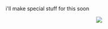 i'll make special stuff for this soon
<p align="center">
  <img src="https://files.catbox.moe/duxac9.jpeg">
</p>
